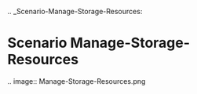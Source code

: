 .. _Scenario-Manage-Storage-Resources:

Scenario Manage-Storage-Resources
====================

.. image:: Manage-Storage-Resources.png


